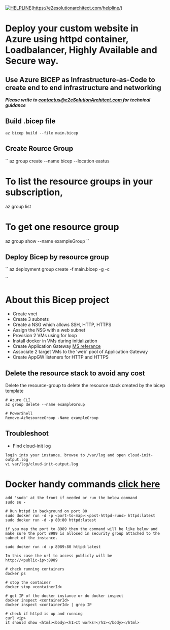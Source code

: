 
[![HELPLINE](https://github.com/e2eSolutionArchitect/academy/assets/8308302/3b85acaf-50f5-4a4f-850d-46216de108af)](Helpline)(https://e2esolutionarchitect.com/helpline/)

# Deploy your custom website in Azure using httpd container, Loadbalancer, Highly Available and Secure way.
## Use Azure BICEP as Infrastructure-as-Code to create end to end infrastructure and networking

***Please write to contactus@e2eSolutionArchitect.com for technical guidance***

## Build .bicep file
```
az bicep build --file main.bicep
```

## Create Rource Group
``
az group create --name bicep --location eastus

# To list the resource groups in your subscription, 
az group list

# To get one resource group
az group show --name exampleGroup
``

## Deploy Bicep by resource group

``
az deployment group create -f main.bicep -g <resource-group-name> -c

``


# About this Bicep project
- Create vnet
- Create 3 subnets
- Create a NSG which allows SSH, HTTP, HTTPS
- Assign the NSG with a web subnet
- Provision 2 VMs using for loop
- Install docker in VMs during initialization
- Create Application Gateway [MS referance](https://learn.microsoft.com/en-us/azure/templates/microsoft.network/applicationgateways?pivots=deployment-language-bicep)
- Associate 2 target VMs to the 'web' pool of Application Gateway
- Create AppGW listeners for HTTP and HTTPS

## Delete the resource stack to avoid any cost
Delete the resource-group to delete the resource stack created by the bicep template
```
# Azure CLI
az group delete --name exampleGroup

# PowerShell
Remove-AzResourceGroup -Name exampleGroup

```



## Troubleshoot
- Find cloud-init log
```
login into your instance. browse to /var/log and open cloud-init-output.log
vi var/log/cloud-init-output.log
```


# Docker handy commands [click here](https://github.com/e2eSolutionArchitect/scripts/tree/main/docker)
```
add 'sudo' at the front if needed or run the below command
sudo su -

# Run httpd in background on port 80
sudo docker run -d -p <port-to-map>:<post-httpd-runs> httpd:latest
sudo docker run -d -p 80:80 httpd:latest

if you map the port to 8989 then the command will be like below and make sure the port 8989 is allosed in security group attached to the subnet of the instance. 

sudo docker run -d -p 8989:80 httpd:latest

In this case the url to access publicly will be
http://<public-ip>:8989

# check running containers
docker ps

# stop the container
docker stop <containerId>

# get IP of the docker instance or do docker inspect
docker inspect <containerId>
docker inspect <containerId> | grep IP

# check if httpd is up and running
curl <ip>
it should show <html><body><h1>It works!</h1></body></html>
```
